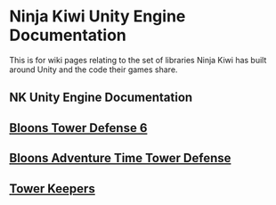# Ninja Kiwi Unity Engine Documentation  

This is for wiki pages relating to the set of libraries Ninja Kiwi has built around Unity and the code their games share.

## NK Unity Engine Documentation

## [Bloons Tower Defense 6](btd6/index.md)

## [Bloons Adventure Time Tower Defense](battd/index.md)

## [Tower Keepers](tk/index.md)
